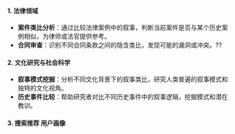 #### 1. 法律领域

- **案件类比分析**：通过比较法律案例中的叙事，判断当前案件是否与某个历史案例相似，为律师或法官提供参考。
- **合同审查**：识别不同合同条款之间的隐含类比，发现可能的漏洞或冲突。??

#### 2. 文化研究与社会科学

- **叙事模式挖掘**：分析不同文化背景下的叙事类比，研究人类普遍的叙事模式和独特的文化视角。
- **历史事件比较**：帮助研究者对比不同历史事件中的叙事逻辑，挖掘模式和潜在教训。

#### 3. 搜索推荐 用户画像